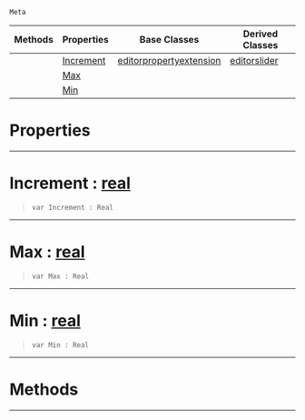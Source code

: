 `Meta`

|Methods|Properties|Base Classes|Derived Classes|
|---|---|---|---|
| |[ Increment](https://plasmaengine.github.io/PlasmaDocs/Plasma1/C++/code_reference/class_reference/editorrange.md#increment-plasma-engine-do)|[editorpropertyextension](https://plasmaengine.github.io/PlasmaDocs/Plasma1/C++/code_reference/class_reference/editorpropertyextension.md)|[editorslider](https://plasmaengine.github.io/PlasmaDocs/Plasma1/C++/code_reference/class_reference/editorslider.md)|
| |[ Max](https://plasmaengine.github.io/PlasmaDocs/Plasma1/C++/code_reference/class_reference/editorrange.md#max-plasma-engine-document)| | |
| |[ Min](https://plasmaengine.github.io/PlasmaDocs/Plasma1/C++/code_reference/class_reference/editorrange.md#min-plasma-engine-document)| | |


 #  Properties


---  
 #  Increment : [real](https://plasmaengine.github.io/PlasmaDocs/Plasma1/C++/code_reference/lightning_base_types/real.md)

> 
> ``` lang=cpp, name=Lightning
> var Increment : Real


---  
 #  Max : [real](https://plasmaengine.github.io/PlasmaDocs/Plasma1/C++/code_reference/lightning_base_types/real.md)

> 
> ``` lang=cpp, name=Lightning
> var Max : Real


---  
 #  Min : [real](https://plasmaengine.github.io/PlasmaDocs/Plasma1/C++/code_reference/lightning_base_types/real.md)

> 
> ``` lang=cpp, name=Lightning
> var Min : Real


---  
 #  Methods


---  
 

 